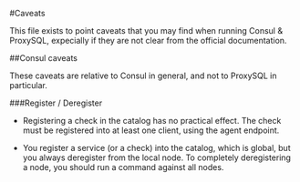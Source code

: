 #Caveats

This file exists to point caveats that you may find when running Consul & ProxySQL, expecially if they are not clear from
the official documentation.


##Consul caveats

These caveats are relative to Consul in general, and not to ProxySQL in particular.


###Register / Deregister

* Registering a check in the catalog has no practical effect. The check must be registered into at least one client,
using the agent endpoint.

* You register a service (or a check) into the catalog, which is global, but you always deregister from the local node.
To completely deregistering a node, you should run a command against all nodes.

